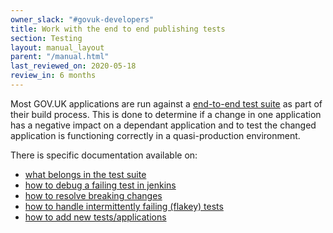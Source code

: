 ```yaml
---
owner_slack: "#govuk-developers"
title: Work with the end to end publishing tests
section: Testing
layout: manual_layout
parent: "/manual.html"
last_reviewed_on: 2020-05-18
review_in: 6 months
---
```


Most GOV.UK applications are run against a [end-to-end test suite](https://github.com/alphagov/publishing-e2e-tests) as part of their build process. This is done to determine if a change in one application has a negative impact on a dependant application and to test the changed application is functioning correctly in a quasi-production environment.

There is specific documentation available on:

- [what belongs in the test suite](https://github.com/alphagov/publishing-e2e-tests/blob/master/docs/what-belongs-in-these-tests.md)
- [how to debug a failing test in jenkins](https://github.com/alphagov/publishing-e2e-tests/blob/master/docs/debugging-failures.md)
- [how to resolve breaking changes](https://github.com/alphagov/publishing-e2e-tests/blob/master/docs/breaking-app-change.md)
- [how to handle intermittently failing (flakey) tests](https://github.com/alphagov/publishing-e2e-tests/blob/master/CONTRIBUTING.md#dealing-with-flaky-tests)
- [how to add new tests/applications](https://github.com/alphagov/publishing-e2e-tests/blob/master/CONTRIBUTING.md)
